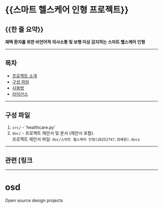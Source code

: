 # {{스마트 헬스케어 인형 프로젝트}}

## {{한 줄 요약}}
**재택 환자를 위한 비언어적 의사소통 및 보행 이상 감지하는 스마트 헬스케어 인형**

---

## 목차
- [프로젝트 소개](#스마트-헬스케어-인형-프로젝트)
- [구성 파일](#구성-파일)
- [사용법](#사용법)
- [라이선스](#라이선스)

---

## 구성 파일
1. `src/` - 'healthcare.py'
2. `doc/` - 프로젝트 제안서 및 문서 (제안서 포함).  
   프로젝트 제안서 파일: `doc/스마트 헬스케어 인형(20252747,정혜원).docx`

---

## 관련 [링크
[GitHub저장소]:(https://github.com/zeplanetheyzle/osd)

---

# osd
Open source design projects
